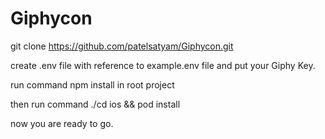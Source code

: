 # Giphycon
git clone https://github.com/patelsatyam/Giphycon.git

create .env file with reference to example.env file and put your Giphy Key.

run command npm install in root project

then run command ./cd ios && pod install

now you are ready to go.
 
